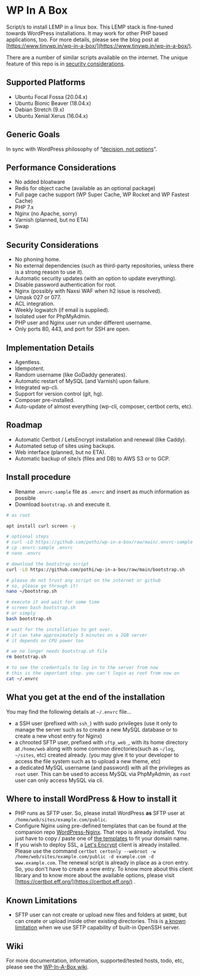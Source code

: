 # WP In A Box

Script/s to install LEMP in a linux box. This LEMP stack is fine-tuned towards WordPress installations. It may work for other PHP based applications, too. For more details, please see the blog post at [https://www.tinywp.in/wp-in-a-box/](https://www.tinywp.in/wp-in-a-box/).

There are a number of similar scripts available on the internet. The unique feature of this repo is in [security considerations](https://github.com/pothi/wp-in-a-box#security-considerations).

## Supported Platforms

+ Ubuntu Focal Fossa (20.04.x)
+ Ubuntu Bionic Beaver (18.04.x)
+ Debian Stretch (9.x)
+ Ubuntu Xenial Xerus (16.04.x)

## Generic Goals

In sync with WordPress philosophy of “[decision, not options](https://wordpress.org/about/philosophy/)”.

## Performance Considerations

- No added bloatware
- Redis for object cache (available as an optional package)
- Full page cache support (WP Super Cache, WP Rocket and WP Fastest Cache)
- PHP 7.x
- Nginx (no Apache, sorry)
- Varnish (planned, but no ETA)
- Swap

## Security Considerations

- No phoning home.
- No external dependencies (such as third-party repositories, unless there is a strong reason to use it).
- Automatic security updates (with an option to update everything).
- Disable password authentication for root.
- Nginx (possibly with Naxsi WAF when h2 issue is resolved).
- Umask 027 or 077.
- ACL integration.
- Weekly logwatch (if email is supplied).
- Isolated user for PhpMyAdmin.
- PHP user and Nginx user run under different username.
- Only ports 80, 443, and port for SSH are open.

## Implementation Details

- Agentless.
- Idempotent.
- Random username (like GoDaddy generates).
- Automatic restart of MySQL (and Varnish) upon failure.
- Integrated wp-cli.
- Support for version control (git, hg).
- Composer pre-installed.
- Auto-update of almost everything (wp-cli, composer, certbot certs, etc).

## Roadmap

- Automatic Certbot / LetsEncrypt installation and renewal (like Caddy).
- Automated setup of sites using backups.
- Web interface (planned, but no ETA).
- Automatic backup of site/s (files and DB) to AWS S3 or to GCP.

## Install procedure

- Rename `.envrc-sample` file as `.envrc` and insert as much information as possible
- Download `bootstrap.sh` and execute it.

```bash
# as root

apt install curl screen -y

# optional steps
# curl -LO https://github.com/pothi/wp-in-a-box/raw/main/.envrc-sample
# cp .envrc-sample .envrc
# nano .envrc

# download the bootstrap script
curl -LO https://github.com/pothi/wp-in-a-box/raw/main/bootstrap.sh

# please do not trust any script on the internet or github
# so, please go through it!
nano ~/bootstrap.sh

# execute it and wait for some time
# screen bash bootstrap.sh
# or simply
bash bootstrap.sh

# wait for the installation to get over.
# it can take approximately 5 minutes on a 2GB server
# it depends on CPU power too

# we no longer needs bootstrap.sh file
rm bootstrap.sh

# to see the credentials to log in to the server from now
# this is the important step. you can't login as root from now on
cat ~/.envrc

```

## What you get at the end of the installation

You may find the following details at `~/.envrc` file...

- a SSH user (prefixed with `ssh_`) with sudo privileges (use it only to manage the server such as to create a new MySQL database or to create a new vhost entry for Nginx)
- a chrooted SFTP user, prefixed with `sftp_web_`, with its home directory at `/home/web` along with some common directories(such as `~/log`, `~/sites`, etc) created already. (you may give it to your developer to access the file system such as to upload a new theme, etc)
- a dedicated MySQL username (and password) with all the privileges as `root` user. This can be used to access MySQL via PhpMyAdmin, as `root` user can only access MySQL via cli.

## Where to install WordPress & How to install it

- PHP runs as SFTP user. So, please install WordPress **as** SFTP user at `/home/web/sites/example.com/public`.
- Configure Nginx using pre-defined templates that can be found at the companion repo [WordPress-Nginx](https://github.com/pothi/wordpress-nginx). That repo is already installed. You just have to copy / paste one of [the templates](https://github.com/pothi/wordpress-nginx/tree/main/sites-available) to fit your domain name.
- If you wish to deploy SSL, a [Let's Encrypt](https://letsencrypt.org/) client is already installed. Please use the command `certbot certonly --webroot -w /home/web/sites/example.com/public -d example.com -d www.example.com`. The renewal script is already in place as a cron entry. So, you don't have to create a new entry. To know more about this client library and to know more about the available options, please visit [https://certbot.eff.org/](https://certbot.eff.org/) .

## Known Limitations

- SFTP user can not create or upload new files and folders at `$HOME`, but can create or upload inside other existing directories. This is [a known limitation](https://wiki.archlinux.org/index.php/SFTP_chroot#Write_permissions) when we use SFTP capability of built-in OpenSSH server.

## Wiki

For more documentation, information, supported/tested hosts, todo, etc, please see the [WP-In-A-Box wiki](https://github.com/pothi/wp-in-a-box/wiki).
